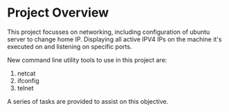 # Project Overview

This project focusses on networking, including configuration of ubuntu server to change home IP.
Displaying all active IPV4 IPs on the machine it's executed on and listening on specific ports.

New command line utility tools to use in this project are:
 1. netcat
 2. ifconfig
 3. telnet

A series of tasks are provided to assist on this objective.
